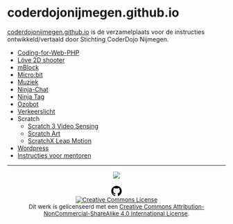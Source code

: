 # coderdojonijmegen.github.io
[coderdojonijmegen.github.io](https://coderdojonijmegen.github.io) is de verzamelplaats voor de instructies ontwikkeld/vertaald door Stichting CoderDojo Nijmegen.
 * [Coding-for-Web-PHP](https://coderdojonijmegen.github.io/coding-for-web-php/)
 * [Löve 2D shooter](https://coderdojonijmegen.github.io/love2d-shooter/)
 * [mBlock](https://coderdojonijmegen.github.io/mblock) 
 * [Micro:bit](https://coderdojonijmegen.github.io/microbit/)
 * [Muziek](https://coderdojonijmegen.github.io/muziek/)
 * [Ninja-Chat](https://coderdojonijmegen.github.io/ninja-chat/)
 * [Ninja Tag](https://coderdojonijmegen.github.io/ninja-game-client/)
 * [Ozobot](https://coderdojonijmegen.github.io/ozobot/)
 * [Verkeerslicht](https://coderdojonijmegen.github.io/verkeerslicht/)
 * Scratch
    * [Scratch 3 Video Sensing](https://coderdojonijmegen.github.io/scratch3/)
    * [Scratch Art](https://coderdojonijmegen.github.io/scratch-art/)
    * [ScratchX Leap Motion](https://coderdojonijmegen.github.io/scratchx-leapmotion/)
 * [Wordpress](https://coderdojonijmegen.github.io/wordpress/) 
 * [Instructies voor mentoren](https://coderdojonijmegen.github.io/instructies_voor_mentoren)


<hr>
<div style="text-align: center">
   <div>
      <a href="https://coderdojo-nijmegen.nl"><img src="https://coderdojo-nijmegen.nl/wp-content/uploads/2014/12/logo_coderdojo_nijmegen-e1419242204527.png" /></a>
   </div><br />
   <div>
      <a href="https://github.com/coderdojonijmegen/coderdojonijmegen.github.io">
         <svg aria-hidden="true" class="octicon octicon-mark-github"
         height="24" version="1.1" viewBox="0 0 16 16" width="24">
         <path fill-rule="evenodd"
         d="M8 0C3.58 0 0 3.58 0 8c0 3.54 2.29 6.53 5.47 7.59.4.07.55-.17.55-.38 0-.19-.01-.82-.01-1.49-2.01.37-2.53-.49-2.69-.94-.09-.23-.48-.94-.82-1.13-.28-.15-.68-.52-.01-.53.63-.01 1.08.58 1.23.82.72 1.21 1.87.87 2.33.66.07-.52.28-.87.51-1.07-1.78-.2-3.64-.89-3.64-3.95 0-.87.31-1.59.82-2.15-.08-.2-.36-1.02.08-2.12 0 0 .67-.21 2.2.82.64-.18 1.32-.27 2-.27.68 0 1.36.09 2 .27 1.53-1.04 2.2-.82 2.2-.82.44 1.1.16 1.92.08 2.12.51.56.82 1.27.82 2.15 0 3.07-1.87 3.75-3.65 3.95.29.25.54.73.54 1.48 0 1.07-.01 1.93-.01 2.2 0 .21.15.46.55.38A8.013 8.013 0 0 0 16 8c0-4.42-3.58-8-8-8z"></path></svg>
      </a>
   </div>
   <div style="font-size: 10pt;">
      <a rel="license"
      href="http://creativecommons.org/licenses/by-nc-sa/4.0/"><img
      alt="Creative Commons License" style="border-width: 0"
      src="https://i.creativecommons.org/l/by-nc-sa/4.0/88x31.png" /></a>
      <br />
      Dit werk is gelicenseerd met een <a rel="license"
      href="http://creativecommons.org/licenses/by-nc-sa/4.0/">Creative
      Commons Attribution-NonCommercial-ShareAlike 4.0 International
      License</a>.
   </div>
</div>
